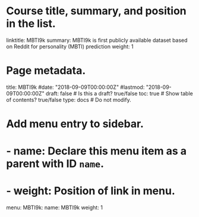 # Course title, summary, and position in the list.
linktitle: MBTI9k
summary: MBTI9k is first publicly available dataset based on Reddit for personality (MBTI) prediction
weight: 1

# Page metadata.
title: MBTI9k
#date: "2018-09-09T00:00:00Z"
#lastmod: "2018-09-09T00:00:00Z"
draft: false  # Is this a draft? true/false
toc: true  # Show table of contents? true/false
type: docs  # Do not modify.

# Add menu entry to sidebar.
# - name: Declare this menu item as a parent with ID `name`.
# - weight: Position of link in menu.
menu:
  MBTI9k:
    name: MBTI9k
    weight: 1